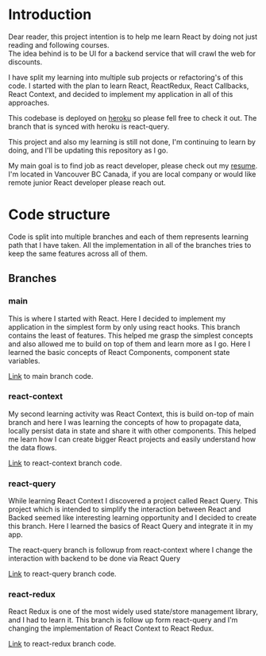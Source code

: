 # Introduction

Dear reader, this project intention is to help me learn React by doing not just reading and following courses.   
The idea behind is to be UI for a backend service that will crawl the web for discounts.

I have split my learning into multiple sub projects or refactoring's of this code. I started with the plan to learn React, ReactRedux, React Callbacks, React Context, and decided to implement my application in all of this approaches.

This codebase is deployed on [heroku](https://discaunts-aggregator-ui.herokuapp.com/) so please fell free to check it out. The branch that is synced with heroku is react-query.

This project and also my learning is still not done, I'm continuing to learn by doing, and I'll be updating this repository as I go.

My main goal is to find job as react developer, please check out my [resume](https://www.linkedin.com/in/tgolibegovska/).
I'm located in Vancouver BC Canada, if you are local company or would like remote junior React developer please reach out. 

# Code structure

Code is split into multiple branches and each of them represents learning path that I have taken. All the implementation in all of the branches tries to keep the same features across all of them.

## Branches

### main
This is where I started with React. Here I decided to implement my application in the simplest form by only using react hooks. This branch contains the least of features.
This helped me grasp the simplest concepts and also allowed me to build on top of them and learn more as I go.
Here I learned the basic concepts of React Components, component state variables.

[Link](https://github.com/tanjag88/discounts-aggregator-ui) to main branch code.

### react-context
My second learning activity was React Context, this is build on-top of main branch and here I was learning the concepts of how to propagate data, locally persist data in state and share it with other components. This helped me learn how I can create bigger React projects and easily understand how the data flows.

[Link](https://github.com/tanjag88/discounts-aggregator-ui/tree/react-context) to react-context branch code.

### react-query
While learning React Context I discovered a project called React Query. This project which is intended to simplify the interaction between React and Backed seemed like interesting learning opportunity and I decided to create this branch.
Here I learned the basics of React Query and integrate it in my app.

The react-query branch is followup from react-context where I change the interaction with backend to be done via React Query

[Link](https://github.com/tanjag88/discounts-aggregator-ui/tree/react-query) to react-query branch code.

### react-redux
React Redux is one of the most widely used state/store management library, and I had to learn it.
This branch is follow up form react-query and I'm changing the implementation of React Context to React Redux.


[Link](https://github.com/tanjag88/discounts-aggregator-ui/tree/react-redux) to react-redux branch code.